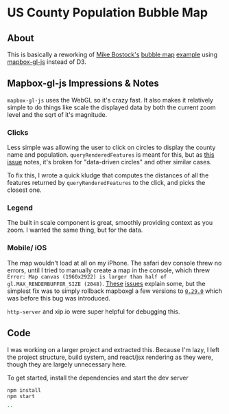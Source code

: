 # US County Population Bubble Map

## About
This is basically a reworking of [Mike Bostock's](https://bost.ocks.org/mike/) [bubble map](https://bost.ocks.org/mike/bubble-map/) [example](https://bl.ocks.org/mbostock/9943478) using [mapbox-gl-js](https://github.com/mapbox/mapbox-gl-js) instead of D3.

## Mapbox-gl-js Impressions & Notes
`mapbox-gl-js` uses the WebGL so it's crazy fast. It also makes it relatively simple to do things like scale the displayed data by both the current zoom level and the sqrt of it's magnitude.

### Clicks
Less simple was allowing the user to click on circles to display the county name and population. `queryRenderedFeatures` is meant for this, but as [this issue](https://github.com/mapbox/mapbox-gl-js/issues/3604) notes, it's broken for "data-driven circles" and other similar cases.

To fix this, I wrote a quick kludge that computes the distances of all the features returned by `queryRenderedFeatures` to the click, and picks the closest one.

### Legend
The built in scale component is great, smoothly providing context as you zoom. I wanted the same thing, but for the data.

### Mobile/ iOS
The map wouldn't load at all on my iPhone. The safari dev console threw no errors, until I tried to manually create a map in the console, which threw `Error: Map canvas (1960x2922) is larger than half of gl.MAX_RENDERBUFFER_SIZE (2048)`.  [These](https://github.com/mapbox/mapbox-gl-js/issues/3935)  [issues](https://github.com/mapbox/mapbox-gl-js/issues/2893) explain some, but the simplest fix was to simply rollback mapboxgl a few versions to [`0.29.0`](https://github.com/mapbox/mapbox-gl-js/releases/tag/v0.29.0) which was before this bug was introduced.

`http-server` and xip.io were super helpful for debugging this.


## Code
I was working on a larger project and extracted this. Because I'm lazy, I left the project structure, build system, and react/jsx rendering as they were, though they are largely unnecessary here.

To get started, install the dependencies and start the dev server

```bash
npm install
npm start

``
